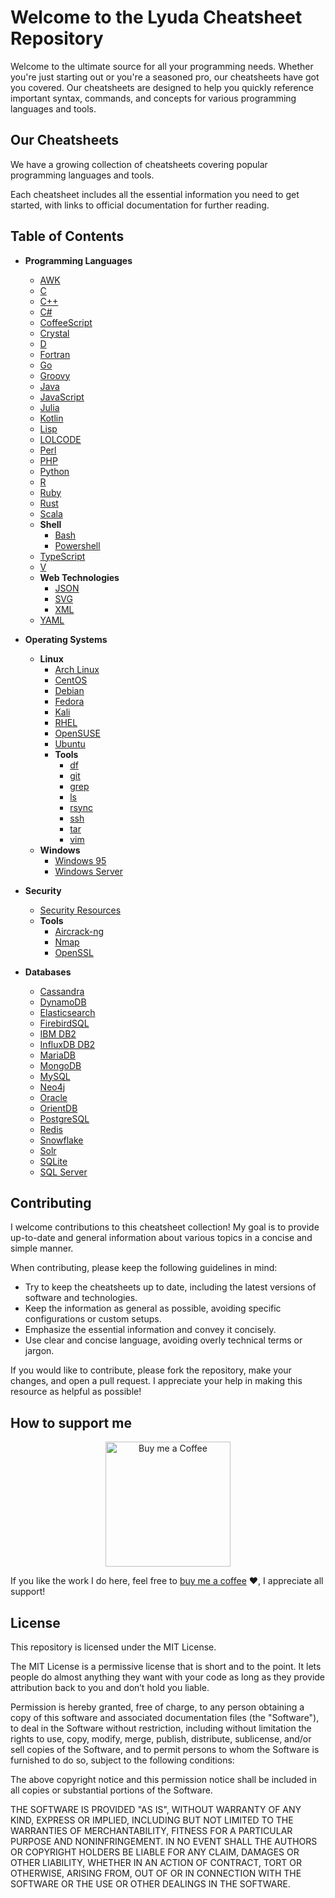 # Welcome to the Lyuda Cheatsheet Repository

Welcome to the ultimate source for all your programming needs. Whether you're just starting out or you're a seasoned pro, our cheatsheets have got you covered. Our cheatsheets are designed to help you quickly reference important syntax, commands, and concepts for various programming languages and tools.

## Our Cheatsheets

We have a growing collection of cheatsheets covering popular programming languages and tools.

Each cheatsheet includes all the essential information you need to get started, with links to official documentation for further reading.

## Table of Contents

- **Programming Languages**

  - [AWK](https://cheatsheets.lyuda.io/en/programming_languages/awk)
  - [C](https://cheatsheets.lyuda.io/en/programming_languages/c)
  - [C++](https://cheatsheets.lyuda.io/en/programming_languages/cpp)
  - [C#](https://cheatsheets.lyuda.io/en/programming_languages/csharp)
  - [CoffeeScript](https://cheatsheets.lyuda.io/en/programming_languages/coffeescript)
  - [Crystal](https://cheatsheets.lyuda.io/en/programming_languages/crystal)
  - [D](https://cheatsheets.lyuda.io/en/programming_languages/d)
  - [Fortran](https://cheatsheets.lyuda.io/en/programming_languages/fortran)
  - [Go](https://cheatsheets.lyuda.io/en/programming_languages/go)
  - [Groovy](https://cheatsheets.lyuda.io/en/programming_languages/groovy)
  - [Java](https://cheatsheets.lyuda.io/en/programming_languages/java)
  - [JavaScript](https://cheatsheets.lyuda.io/en/programming_languages/javascript)
  - [Julia](https://cheatsheets.lyuda.io/en/programming_languages/julia)
  - [Kotlin](https://cheatsheets.lyuda.io/en/programming_languages/kotlin)
  - [Lisp](https://cheatsheets.lyuda.io/en/programming_languages/lisp)
  - [LOLCODE](https://cheatsheets.lyuda.io/en/programming_languages/lol)
  - [Perl](https://cheatsheets.lyuda.io/en/programming_languages/perl)
  - [PHP](https://cheatsheets.lyuda.io/en/programming_languages/php)
  - [Python](https://cheatsheets.lyuda.io/en/programming_languages/python)
  - [R](https://cheatsheets.lyuda.io/en/programming_languages/r)
  - [Ruby](https://cheatsheets.lyuda.io/en/programming_languages/ruby)
  - [Rust](https://cheatsheets.lyuda.io/en/programming_languages/rust)
  - [Scala](https://cheatsheets.lyuda.io/en/programming_languages/scala)
  - **Shell**
    - [Bash](https://cheatsheets.lyuda.io/en/programming_languages/shell/bash)
    - [Powershell](https://cheatsheets.lyuda.io/en/programming_languages/shell/powershell)
  - [TypeScript](https://cheatsheets.lyuda.io/en/programming_languages/typescript)
  - [V](https://cheatsheets.lyuda.io/en/programming_languages/v)
  - **Web Technologies**
    - [JSON](https://cheatsheets.lyuda.io/en/programming_languages/web_technologies/json)
    - [SVG](https://cheatsheets.lyuda.io/en/programming_languages/web_technologies/svg)
    - [XML](https://cheatsheets.lyuda.io/en/programming_languages/web_technologies/xml)
  - [YAML](https://cheatsheets.lyuda.io/en/programming_languages/yaml)

- **Operating Systems**

  - **Linux**
    - [Arch Linux](https://cheatsheets.lyuda.io/operating_systems/linux/arch)
    - [CentOS](https://cheatsheets.lyuda.io/operating_systems/linux/centos)
    - [Debian](https://cheatsheets.lyuda.io/operating_systems/linux/debian)
    - [Fedora](https://cheatsheets.lyuda.io/operating_systems/linux/fedora)
    - [Kali](https://cheatsheets.lyuda.io/operating_systems/linux/kali)
    - [RHEL](https://cheatsheets.lyuda.io/operating_systems/linux/rhel)
    - [OpenSUSE](https://cheatsheets.lyuda.io/operating_systems/linux/opensuse)
    - [Ubuntu](https://cheatsheets.lyuda.io/operating_systems/linux/ubuntu)
    - **Tools**
      - [df](https://cheatsheets.lyuda.io/operating_systems/linux/tools/df)
      - [git](https://cheatsheets.lyuda.io/operating_systems/linux/tools/git)
      - [grep](https://cheatsheets.lyuda.io/operating_systems/linux/tools/grep)
      - [ls](https://cheatsheets.lyuda.io/operating_systems/linux/tools/ls)
      - [rsync](https://cheatsheets.lyuda.io/operating_systems/linux/tools/rsync)
      - [ssh](https://cheatsheets.lyuda.io/operating_systems/linux/tools/ssh)
      - [tar](https://cheatsheets.lyuda.io/operating_systems/linux/tools/tar)
      - [vim](https://cheatsheets.lyuda.io/operating_systems/linux/tools/vim)
  - **Windows**
    - [Windows 95](https://cheatsheets.lyuda.io/operating_systems/windows/windows_95)
    - [Windows Server](https://cheatsheets.lyuda.io/operating_systems/windows/windows_server)

- **Security**

  - [Security Resources](https://cheatsheets.lyuda.io/security/security_resources)
  - **Tools**
    - [Aircrack-ng](https://cheatsheets.lyuda.io/security/tools/aircrack-ng)
    - [Nmap](https://cheatsheets.lyuda.io/security/tools/nmap)
    - [OpenSSL](https://cheatsheets.lyuda.io/security/tools/openssl)

- **Databases**
  - [Cassandra](https://cheatsheets.lyuda.io/databases/cassandra)
  - [DynamoDB](https://cheatsheets.lyuda.io/databases/dynamodb)
  - [Elasticsearch](https://cheatsheets.lyuda.io/databases/elasticsearch)
  - [FirebirdSQL](https://cheatsheets.lyuda.io/databases/firebirdsql)
  - [IBM DB2](https://cheatsheets.lyuda.io/databases/ibmdb2)
  - [InfluxDB DB2](https://cheatsheets.lyuda.io/databases/influxdb)
  - [MariaDB](https://cheatsheets.lyuda.io/databases/mariadb)
  - [MongoDB](https://cheatsheets.lyuda.io/databases/mongodb)
  - [MySQL](https://cheatsheets.lyuda.io/databases/mysql)
  - [Neo4j](https://cheatsheets.lyuda.io/databases/neo4j)
  - [Oracle](https://cheatsheets.lyuda.io/databases/oracle)
  - [OrientDB](https://cheatsheets.lyuda.io/databases/orientdb)
  - [PostgreSQL](https://cheatsheets.lyuda.io/databases/postgres)
  - [Redis](https://cheatsheets.lyuda.io/databases/redis)
  - [Snowflake](https://cheatsheets.lyuda.io/databases/snowflake)
  - [Solr](https://cheatsheets.lyuda.io/databases/solr)
  - [SQLite](https://cheatsheets.lyuda.io/databases/sqlite)
  - [SQL Server](https://cheatsheets.lyuda.io/databases/sqlserver)

## Contributing

I welcome contributions to this cheatsheet collection! My goal is to provide up-to-date and general information about various topics in a concise and simple manner.

When contributing, please keep the following guidelines in mind:

- Try to keep the cheatsheets up to date, including the latest versions of software and technologies.
- Keep the information as general as possible, avoiding specific configurations or custom setups.
- Emphasize the essential information and convey it concisely.
- Use clear and concise language, avoiding overly technical terms or jargon.

If you would like to contribute, please fork the repository, make your changes, and open a pull request. I appreciate your help in making this resource as helpful as possible!

## How to support me

<p align="center">
  <img src="https://i.imgur.com/GQ2TOv4.png" alt="Buy me a Coffee" height="200" width="200">
</p>

If you like the work I do here, feel free to [buy me a coffee](https://www.buymeacoffee.com/lyudaio) ❤️, I appreciate all support!

## License

This repository is licensed under the MIT License.

The MIT License is a permissive license that is short and to the point. It lets people do almost anything they want with your code as long as they provide attribution back to you and don’t hold you liable.

Permission is hereby granted, free of charge, to any person obtaining a copy of this software and associated documentation files (the "Software"), to deal in the Software without restriction, including without limitation the rights to use, copy, modify, merge, publish, distribute, sublicense, and/or sell copies of the Software, and to permit persons to whom the Software is furnished to do so, subject to the following conditions:

The above copyright notice and this permission notice shall be included in all copies or substantial portions of the Software.

THE SOFTWARE IS PROVIDED "AS IS", WITHOUT WARRANTY OF ANY KIND, EXPRESS OR IMPLIED, INCLUDING BUT NOT LIMITED TO THE WARRANTIES OF MERCHANTABILITY, FITNESS FOR A PARTICULAR PURPOSE AND NONINFRINGEMENT. IN NO EVENT SHALL THE AUTHORS OR COPYRIGHT HOLDERS BE LIABLE FOR ANY CLAIM, DAMAGES OR OTHER LIABILITY, WHETHER IN AN ACTION OF CONTRACT, TORT OR OTHERWISE, ARISING FROM, OUT OF OR IN CONNECTION WITH THE SOFTWARE OR THE USE OR OTHER DEALINGS IN THE SOFTWARE.
